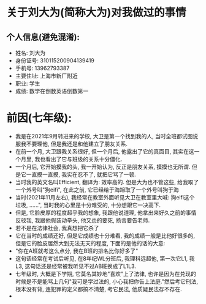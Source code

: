# 关于刘大为(简称大为)对我做过的事情
## 个人信息(避免混淆):
 - 姓名: 刘大为
 - 身份证号: 310115200904139419
 - 手机号: 13962793387
 - 主要住址: 上海市新厂附近
 - 职业: 学生
 - 成绩: 数学在倒数英语倒数第一
# 前因(七年级):
 - 我是在2021年9月转进来的学校, 大卫是第一个找到我的人, 当时全班都试图说服我不要理他, 但是我还是和他建立了朋友关系.
 - 在前一个月, 大卫跟我关系很好, 但一个月后, 他露出了它的真面目, 其实在这一个月里, 我也看出了它与班级的关系十分僵化.
 - 一个月后, 它开始摸我的头, 我一开始认为, 反正是朋友关系, 摸摸也无所谓. 但是它一直摸一直摸, 我实在忍不了, 就把它骂了一顿.
 - 当时我的英文名叫Efficient, 翻译为: 效率高的. 但是大为也不管这些, 给我取了一个外号叫"狗eifi", 在此之前, 它已经给于海旭取了一个外号叫狗于海
 - 当时(2021年11月左右), 我经常在教室外面听见大卫在教室里大喊: 狗eifi这个垃圾, ......", 当时我的心里是十分难受的, 十分想跟它一决高下.
 - 但是, 它脸皮厚的程度超乎我的想象, 我跟他说道理, 他拿出来好久之前的事情反驳我, 我跟他假装动拳头, 他又怂的要死, 扬言要告老师.
 - 若不是在法律社会, 我真想把它杀了
 - 它在当时的成绩还好, 但是它成绩也十分难看, 我的成绩一般是比他好很多的, 但是它的脸皮居然大到无法无天的程度, 下面的是他的话的大意:
 - "你在A班就考这么点分, 我在B班的排名比你好多了"
 - 这句话经常在考试后听见, 在8年纪WL分班后, 我理科远超他, 第一次它L1, 我L3, 这句话还是经常被我听见不过AB班换成了L1L3.
 - 七年级时, 大概是下学期, 它莫名其妙地"喜欢"上了法律, 也许是因为在兑现的时候是不是能骂上几句"我可是学过法的, 小心我把你告上法庭."然后考它刑法, 根本没有背, 连犯罪的定义都搞不清楚, 考它民法, 他质疑民法存不存在.
 - 
